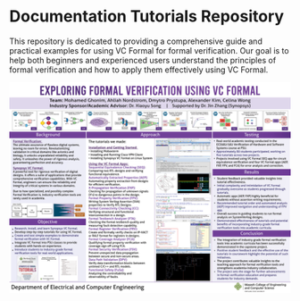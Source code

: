 # Documentation Tutorials Repository
This repository is dedicated to providing a comprehensive guide and practical examples for using VC Formal for formal verification. Our goal is to help both beginners and experienced users understand the principles of formal verification and how to apply them effectively using VC Formal.

![Poster Image](./Z_Project_Logistics/Misc/VC_Formal_Poster_Preview.jpeg)
